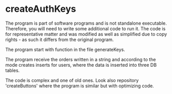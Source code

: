 # createAuthKeys
The program is part of software programs and is not standalone executable. Therefore, you will need to write some additional code to run it. 
The code is for representative matter and was modified as well as simplified due to copy rights - as such it differs from the original program.

The program start with function <generateKey> in the file generateKeys.

The program receive the orders written in a string and according to the mode creates inserts for users, where the data is inserted into three DB tables.

The code is complex and one of old ones. Look also repository 'createButtons' where the program is similar but with optimizing code.

